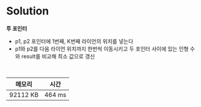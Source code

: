 # Solution

**투 포인터**
- p1, p2 포인터에 1번째, K번째 라이언의 위치를 넣는다
- p1와 p2를 다음 라이언 위치까지 한번씩 이동시키고 두 포인터 사이에 있는 인형 수와 result를 비교해 최소 값으로 갱신

</br>

|메모리|시간|
|---|---|
|92112 KB|464 ms|
